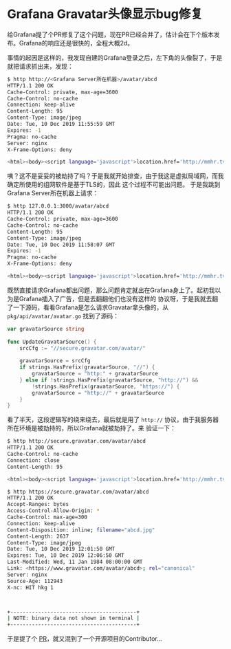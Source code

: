 # Grafana Gravatar头像显示bug修复

给Grafana提了个PR修复了这个问题，现在PR已经合并了，估计会在下个版本发布。Grafana的响应还是很快的，全程大概2d。

事情的起因是这样的，我发现自建的Grafana登录之后，左下角的头像裂了，于是就把请求抓出来，发现：

```bash
$ http http://<Grafana Server所在机器>/avatar/abcd
HTTP/1.1 200 OK
Cache-Control: private, max-age=3600
Cache-Control: no-cache
Connection: keep-alive
Content-Length: 95
Content-Type: image/jpeg
Date: Tue, 10 Dec 2019 11:55:59 GMT
Expires: -1
Pragma: no-cache
Server: nginx
X-Frame-Options: deny

<html><body><script language='javascript'>location.href='http://mmhr.tv'</script></body></html>

```

咦？这不是妥妥的被劫持了吗？于是我就开始排查，由于我这是虚拟局域网，而我确定所使用的组网软件是基于TLS的，因此
这个过程不可能出问题。
于是我跳到Grafana Server所在机器上请求：

```bash
$ http 127.0.0.1:3000/avatar/abcd
HTTP/1.1 200 OK
Cache-Control: private, max-age=3600
Cache-Control: no-cache
Content-Length: 95
Content-Type: image/jpeg
Date: Tue, 10 Dec 2019 11:58:07 GMT
Expires: -1
Pragma: no-cache
X-Frame-Options: deny

<html><body><script language='javascript'>location.href='http://mmhr.tv'</script></body></html>

```

既然直接请求Grafana都出问题，那么问题肯定就出在Grafana身上了。起初我以为是Grafana插入了广告，但是去翻翻他们也没有这样的
协议呀，于是我就去翻了一下源码，看看Grafana是怎么请求Gravatar拿头像的，从 `pkg/api/avatar/avatar.go` 找到了源码：

```go
var gravatarSource string
 
func UpdateGravatarSource() {
    srcCfg := "//secure.gravatar.com/avatar/"
 
    gravatarSource = srcCfg
    if strings.HasPrefix(gravatarSource, "//") {
        gravatarSource = "http:" + gravatarSource
    } else if !strings.HasPrefix(gravatarSource, "http://") &&
        !strings.HasPrefix(gravatarSource, "https://") {
        gravatarSource = "http://" + gravatarSource
    }
}
```

看了半天，这段逻辑写的绕来绕去，最后就是用了 `http://` 协议，由于我服务器所在环境是被劫持的，所以Grafana就被劫持了。来
验证一下：

```bash
$ http http://secure.gravatar.com/avatar/abcd
HTTP/1.1 200 OK
Cache-Control: no-cache
Connection: close
Content-Length: 95

<html><body><script language='javascript'>location.href='http://mmhr.tv'</script></body></html>

$ http https://secure.gravatar.com/avatar/abcd
HTTP/1.1 200 OK
Accept-Ranges: bytes
Access-Control-Allow-Origin: *
Cache-Control: max-age=300
Connection: keep-alive
Content-Disposition: inline; filename="abcd.jpg"
Content-Length: 2637
Content-Type: image/jpeg
Date: Tue, 10 Dec 2019 12:01:50 GMT
Expires: Tue, 10 Dec 2019 12:06:50 GMT
Last-Modified: Wed, 11 Jan 1984 08:00:00 GMT
Link: <https://www.gravatar.com/avatar/abcd>; rel="canonical"
Server: nginx
Source-Age: 112943
X-nc: HIT hkg 1



+-----------------------------------------+
| NOTE: binary data not shown in terminal |
+-----------------------------------------+
```

于是提了个 [PR](https://github.com/grafana/grafana/pull/20964/files)，就又混到了一个开源项目的Contributor...
